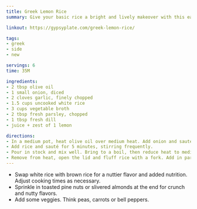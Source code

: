 ```yaml
---
title: Greek Lemon Rice
summary: Give your basic rice a bright and lively makeover with this easy Greek inspired recipe

linkout: https://gypsyplate.com/greek-lemon-rice/

tags:
- greek
- side
- new

servings: 6
time: 35M

ingredients:
- 2 tbsp olive oil
- 1 small onion, diced
- 2 cloves garlic, finely chopped
- 1.5 cups uncooked white rice
- 3 cups vegetable broth
- 2 tbsp fresh parsley, chopped
- 1 tbsp fresh dill
- juice + zest of 1 lemon

directions:
- In a medium pot, heat olive oil over medium heat. Add onion and sauté till it starts to become translucent. Add in garlic and cook for another minute.
- Add rice and sauté for 5 minutes, stirring frequently.
- Pour in stock and mix well. Bring to a boil, then reduce heat to medium low, cover, and cook for 20 minutes.
- Remove from heat, open the lid and fluff rice with a fork. Add in parsley, dill, lemon juice and lemon zest. Mix until well combined.
---
```


- Swap white rice with brown rice for a nuttier flavor and added nutrition. Adjust cooking times as necessary.
- Sprinkle in toasted pine nuts or slivered almonds at the end for crunch and nutty flavors.
- Add some veggies. Think peas, carrots or bell peppers.
